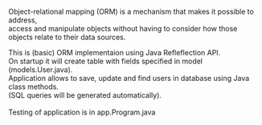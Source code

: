 Object-relational mapping (ORM) is a mechanism that makes it possible to address, <br />
access and manipulate objects without having to consider how those objects relate to their data sources.

This is (basic) ORM implementaion using Java Refleflection API.<br />
On startup it will create table with fields specified in model (models.User.java). <br />
Application allows to save, update and find users in database using Java class methods. <br />
(SQL queries will be generated automatically).<br />
<br />
Testing of application is in app.Program.java <br />
